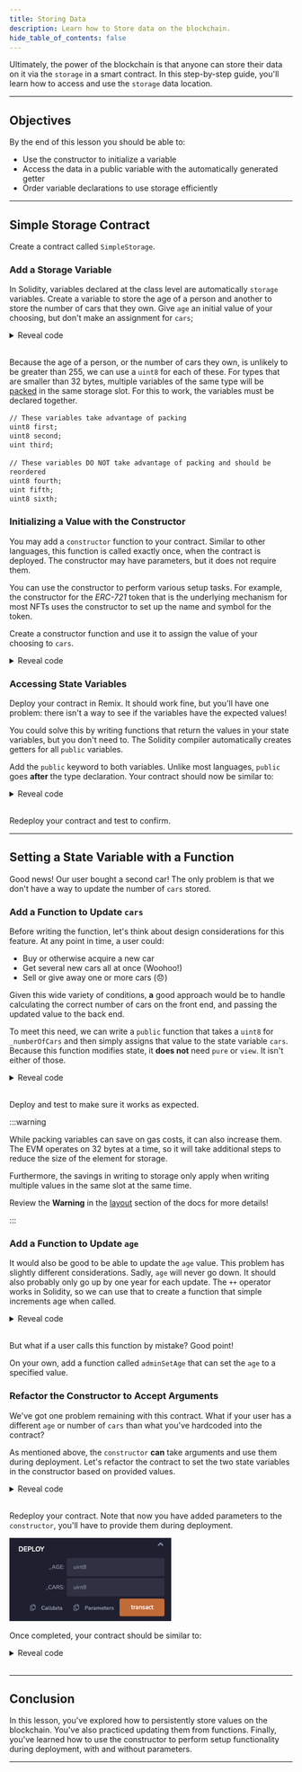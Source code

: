 ```yaml
---
title: Storing Data
description: Learn how to Store data on the blockchain.
hide_table_of_contents: false
---
```


Ultimately, the power of the blockchain is that anyone can store their data on it via the `storage` in a smart contract. In this step-by-step guide, you'll learn how to access and use the `storage` data location.

---

## Objectives

By the end of this lesson you should be able to:

- Use the constructor to initialize a variable
- Access the data in a public variable with the automatically generated getter
- Order variable declarations to use storage efficiently

---

## Simple Storage Contract

Create a contract called `SimpleStorage`.

### Add a Storage Variable

In Solidity, variables declared at the class level are automatically `storage` variables. Create a variable to store the age of a person and another to store the number of cars that they own. Give `age` an initial value of your choosing, but don't make an assignment for `cars`;

<details>

<summary>Reveal code</summary>

```solidity
contract SimpleStorage {
    uint8 age = 41;
    uint8 cars;
}
```

</details>

<br/>

Because the age of a person, or the number of cars they own, is unlikely to be greater than 255, we can use a `uint8` for each of these. For types that are smaller than 32 bytes, multiple variables of the same type will be [packed] in the same storage slot. For this to work, the variables must be declared together.

```solidity
// These variables take advantage of packing
uint8 first;
uint8 second;
uint third;

// These variables DO NOT take advantage of packing and should be reordered
uint8 fourth;
uint fifth;
uint8 sixth;
```

### Initializing a Value with the Constructor

You may add a `constructor` function to your contract. Similar to other languages, this function is called exactly once, when the contract is deployed. The constructor may have parameters, but it does not require them.

You can use the constructor to perform various setup tasks. For example, the constructor for the _ERC-721_ token that is the underlying mechanism for most NFTs uses the constructor to set up the name and symbol for the token.

Create a constructor function and use it to assign the value of your choosing to `cars`.

<details>

<summary>Reveal code</summary>

```solidity
constructor() {
    cars = 1;
}
```

</details>

### Accessing State Variables

Deploy your contract in Remix. It should work fine, but you'll have one problem: there isn't a way to see if the variables have the expected values!

You could solve this by writing functions that return the values in your state variables, but you don't need to. The Solidity compiler automatically creates getters for all `public` variables.

Add the `public` keyword to both variables. Unlike most languages, `public` goes **after** the type declaration. Your contract should now be similar to:

<details>

<summary>Reveal code</summary>

```solidity
contract SimpleStorage {
    uint8 public age = 41;
    uint8 public cars;
    constructor() {
        cars = 1;
    }
}
```

</details>

<br/>

Redeploy your contract and test to confirm.

---

## Setting a State Variable with a Function

Good news! Our user bought a second car! The only problem is that we don't have a way to update the number of `cars` stored.

### Add a Function to Update `cars`

Before writing the function, let's think about design considerations for this feature. At any point in time, a user could:

- Buy or otherwise acquire a new car
- Get several new cars all at once (Woohoo!)
- Sell or give away one or more cars (😞)

Given this wide variety of conditions, **a** good approach would be to handle calculating the correct number of cars on the front end, and passing the updated value to the back end.

To meet this need, we can write a `public` function that takes a `uint8` for `_numberOfCars` and then simply assigns that value to the state variable `cars`. Because this function modifies state, it **does not** need `pure` or `view`. It isn't either of those.

<details>

<summary>Reveal code</summary>

```solidity
function updateNumberOfCars(uint8 _numberOfCars) public {
    cars = _numberOfCars;
}
```

</details>

<br/>

Deploy and test to make sure it works as expected.

:::warning

While packing variables can save on gas costs, it can also increase them. The EVM operates on 32 bytes at a time, so it will take additional steps to reduce the size of the element for storage.

Furthermore, the savings in writing to storage only apply when writing multiple values in the same slot at the same time.

Review the **Warning** in the [layout] section of the docs for more details!

:::

### Add a Function to Update `age`

It would also be good to be able to update the `age` value. This problem has slightly different considerations. Sadly, `age` will never go down. It should also probably only go up by one year for each update. The `++` operator works in Solidity, so we can use that to create a function that simple increments age when called.

<details>

<summary>Reveal code</summary>


```solidity
function increaseAge() public {
    age++;
}
```

</details>

<br/>


But what if a user calls this function by mistake? Good point!

On your own, add a function called `adminSetAge` that can set the `age` to a specified value.

### Refactor the Constructor to Accept Arguments

We've got one problem remaining with this contract. What if your user has a different `age` or number of `cars` than what you've hardcoded into the contract?

As mentioned above, the `constructor` **can** take arguments and use them during deployment. Let's refactor the contract to set the two state variables in the constructor based on provided values.

<details>

<summary>Reveal code</summary>

```solidity
contract SimpleStorage {
    uint8 public age;
    uint8 public cars;
    constructor(uint8 _age, uint8 _cars) {
        age = _age;
        cars = _cars;
    }
}
```

</details>

<br/>

Redeploy your contract. Note that now you have added parameters to the `constructor`, you'll have to provide them during deployment.

![Deployment](../../assets/images/storage/deployment-with-params.png)

Once completed, your contract should be similar to:


<details>

<summary>Reveal code</summary>

```solidity
contract SimpleStorage {
    uint8 public age;
    uint8 public cars;
    constructor(uint8 _age, uint8 _cars) {
        age = _age;
        cars = _cars;
    }

    function updateNumberOfCars(uint8 _numberOfCars) public {
        cars = _numberOfCars;
    }

    function increaseAge() public {
        age++;
    }

    function adminSetAge(uint8 _age) public {
        age = _age;
    }
}
```

</details>

<br/>

---

## Conclusion

In this lesson, you've explored how to persistently store values on the blockchain. You've also practiced updating them from functions. Finally, you've learned how to use the constructor to perform setup functionality during deployment, with and without parameters.

---

[packed]: https://docs.soliditylang.org/en/v0.8.17/internals/layout_in_storage.html
[layout]: https://docs.soliditylang.org/en/v0.8.17/internals/layout_in_storage.html
